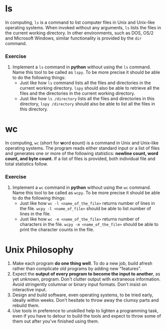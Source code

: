 # ls

In computing, `ls` is a command to list computer files in Unix and Unix-like operating systems. When invoked without any arguments, `ls` lists the files in the current working directory. In other environments, such as DOS, OS/2 and Microsoft Windows, similar functionality is provided by the `dir` command.

### Exercise
1. Implement a `ls` command in **python** without using the `ls` command. Name this tool to be called as `lspy`. To be more precise it should be able to do the following things:
    - Just like how `ls` command lists all the files and directories in the current working directory. `lspy` should also be able to retrieve all the files and the directories in the current working directory.
    - Just like how `ls /directory` lists all the files and directories in this directory, `lspy /directory` should also be able to list all the files in this directory.

# wc

In computing, `wc` (short for **w**ord **c**ount) is a command in Unix and Unix-like operating systems. The program reads either standard input or a list of files and generates one or more of the following statistics: **newline count, word count, and byte count.** If a list of files is provided, both individual file and total statistics follow.

### Exercise
1. Implement a `wc` command in **python** without using the `wc` command. Name this tool to be called as `wcpy`. To be more precise it should be able to do the following things:
    - Just like how `wc -l <name_of_the_file>` returns number of lines in the file. `wcpy -l <name_of_file>` should be able to list number of lines in the file.
    - Just like how `wc -m <name_of_the_file>` returns number of characters in the file. `wcpy -m <name_of_the_file>` should be able to print the character counts in the file.


# Unix Philosophy

1. Make each program **do one thing well**. To do a new job, build afresh rather than complicate old programs by adding new "features".
2. Expect the **output of every program to become the input to another**, as yet unknown, program. Don't clutter output with extraneous information. Avoid stringently columnar or binary input formats. Don't insist on interactive input.
3. Design and build software, even operating systems, to be tried early, ideally within weeks. Don't hesitate to throw away the clumsy parts and rebuild them.
4. Use tools in preference to unskilled help to lighten a programming task, even if you have to detour to build the tools and expect to throw some of them out after you've finished using them.